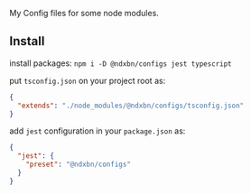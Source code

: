 My Config files for some node modules.

## Install

install packages: `npm i -D @ndxbn/configs jest typescript`

put `tsconfig.json` on your project root as:

```json
{
  "extends": "./node_modules/@ndxbn/configs/tsconfig.json"
}
```

add `jest` configuration in your `package.json` as:

```json
{
  "jest": {
    "preset": "@ndxbn/configs"
  }
}
```

